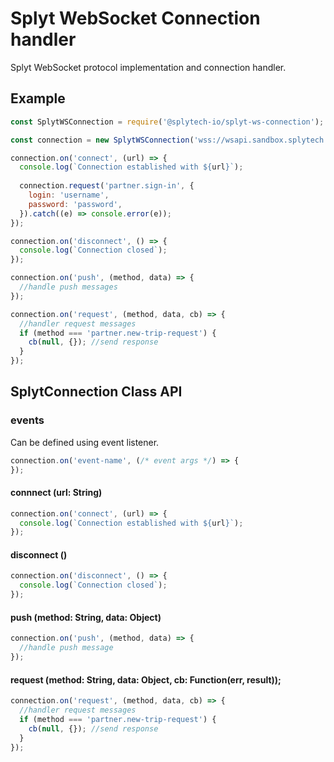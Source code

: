 # Splyt WebSocket Connection handler

Splyt WebSocket protocol implementation and connection handler.

## Example

```js
const SplytWSConnection = require('@splytech-io/splyt-ws-connection');

const connection = new SplytWSConnection('wss://wsapi.sandbox.splytech.io');

connection.on('connect', (url) => {
  console.log(`Connection established with ${url}`);
  
  connection.request('partner.sign-in', {
    login: 'username',
    password: 'password',
  }).catch((e) => console.error(e));
});

connection.on('disconnect', () => {
  console.log(`Connection closed`);
});

connection.on('push', (method, data) => {
  //handle push messages
});

connection.on('request', (method, data, cb) => {
  //handler request messages
  if (method === 'partner.new-trip-request') {
    cb(null, {}); //send response
  }
});

```

## SplytConnection Class API

### events
Can be defined using event listener.

```js
connection.on('event-name', (/* event args */) => {
});
```
#### connnect (url: String)

```js
connection.on('connect', (url) => {
  console.log(`Connection established with ${url}`);
});
```
#### disconnect ()

```js
connection.on('disconnect', () => {
  console.log(`Connection closed`);
});
```
#### push (method: String, data: Object)

```js
connection.on('push', (method, data) => {
  //handle push message
});
```

#### request (method: String, data: Object, cb: Function(err, result));

```js
connection.on('request', (method, data, cb) => {
  //handler request messages
  if (method === 'partner.new-trip-request') {
    cb(null, {}); //send response
  }
});
```